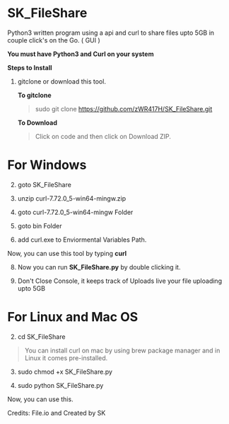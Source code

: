 # SK_FileShare
Python3 written program using a api and curl to share files upto 5GB in couple click's on the Go. ( GUI )


**You must have Python3 and Curl on your system**

**Steps to Install**

1. gitclone or download this tool.

    **To gitclone**
    > sudo git clone https://github.com/zWR417H/SK_FileShare.git
    
    **To Download**
    > Click on code and then click on Download ZIP.

# For Windows

2. goto SK_FileShare

3. unzip curl-7.72.0_5-win64-mingw.zip

4. goto curl-7.72.0_5-win64-mingw Folder

5. goto bin Folder

7. add curl.exe to Enviormental Variables Path.

Now, you can use this tool by typing **curl**

8. Now you can run **SK_FileShare.py** by double clicking it.

9. Don't Close Console, it keeps track of Uploads live your file uploading upto 5GB




# For Linux and Mac OS


2. cd SK_FileShare
  
  > You can install curl on mac by using brew package manager and in Linux it comes pre-installed.

3. sudo chmod +x SK_FileShare.py

4. sudo python SK_FileShare.py

Now, you can use this.

Credits: File.io and Created by SK

